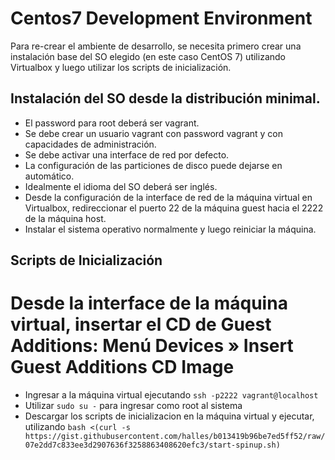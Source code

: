 # Centos7 Development Environment

Para re-crear el ambiente de desarrollo, se necesita primero crear una instalación base del SO elegido (en este caso CentOS 7) utilizando Virtualbox y luego utilizar los scripts de inicialización.

## Instalación del SO desde la distribución minimal.

* El password para root deberá ser vagrant.
* Se debe crear un usuario vagrant con password vagrant y con capacidades de administración.
* Se debe activar una interface de red por defecto.
* La configuración de las particiones de disco puede dejarse en automático.
* Idealmente el idioma del SO deberá ser inglés.
* Desde la configuración de la interface de red de la máquina virtual en Virtualbox, redireccionar el puerto 22 de la máquina guest hacia el 2222 de la máquina host.
* Instalar el sistema operativo normalmente y luego reiniciar la máquina.

## Scripts de Inicialización

# Desde la interface de la máquina virtual, insertar el CD de Guest Additions: Menú Devices » Insert Guest Additions CD Image
* Ingresar a la máquina virtual ejecutando ```ssh -p2222 vagrant@localhost```
* Utilizar ```sudo su -``` para ingresar como root al sistema
* Descargar los scripts de inicializacion en la máquina virtual y ejecutar, utilizando ```bash <(curl -s https://gist.githubusercontent.com/halles/b013419b96be7ed5ff52/raw/07e2dd7c833ee3d2907636f3258863408620efc3/start-spinup.sh)```